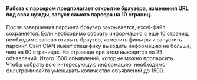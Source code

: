 #### Работа с парсером предполагает открытие браузера, изменения URL под свои нужды, запуск самого парсера на 10 страниц.
После завершения парсинга браузер закрывается, excel-файл сохраняется.
Если необходимо собрать информацию с еще 10 страниц, необходимо заново открыть браузер, изменить фильтры и запустить парсинг.
Сайт CIAN имеет специфику выводить информацию не больше, чем на 60 страницах. На странице при этом выводится по 25 объявлений. Итого 1500 объявлений, которые можно пропарсить.
Чтобы собрать всю интересующую информацию, необходимо фильтрами сайта уменьшать количество объявлений до 1500.
